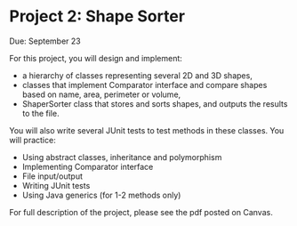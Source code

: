 # Project 2: Shape Sorter

Due: September 23

For this project, you will design and implement:
- a hierarchy of classes representing several 2D and 3D shapes, 
- classes that implement Comparator interface and compare shapes based on name, area, perimeter or volume, 
- ShaperSorter class that stores and sorts shapes, and outputs the results to the file. 

You will also write several JUnit tests to test methods in these classes. You will practice:
- Using abstract classes, inheritance and polymorphism
- Implementing Comparator interface
- File input/output
- Writing JUnit tests
- Using Java generics (for 1-2 methods only)

For full description of the project, please see the pdf posted on Canvas.
